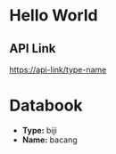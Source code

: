 # Hello World

## API Link
[https://api-link/type-name](https://farismnrr-gcloud.as.r.appspot.com/biji-bacang)

# Databook
- **Type:** biji
- **Name:** bacang
